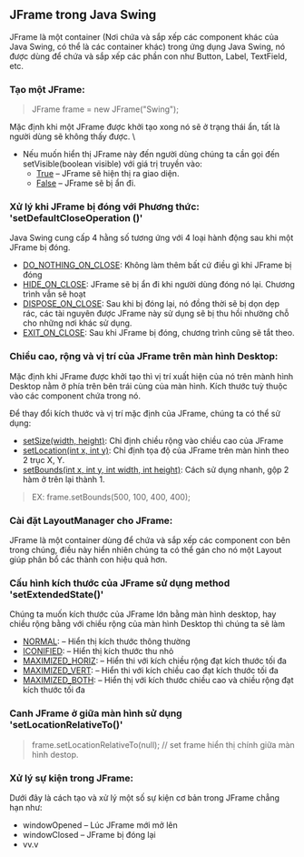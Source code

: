 
## JFrame trong Java Swing
JFrame là một container (Nơi chứa và sắp xếp các component khác của Java Swing, có thể là các container khác) trong ứng dụng Java Swing, nó được dùng để chứa và sắp xếp các phần con như Button, Label, TextField, etc. 

### Tạo một JFrame:
> JFrame  frame  = new JFrame("Swing");

Mặc định khi một JFrame được khởi tạo xong nó sẽ ở trạng thái ẩn, tất là người dùng sẽ không thấy được. \

- Nếu muốn hiển thị JFrame này đến người dùng chúng ta cần gọi đến setVisible(boolean visible) với giá trị truyền vào:
  - [True]() – JFrame sẽ hiện thị ra giao diện.
  - [False]() – JFrame sẽ bị ẩn đi.


###  Xử lý khi JFrame bị đóng với Phương thức: 'setDefaultCloseOperation ()'
Java Swing cung cấp 4 hằng số tương ứng với 4 loại hành động sau khi một JFrame bị đóng.
- [DO_NOTHING_ON_CLOSE](): Không làm thêm bất cứ điều gì khi JFrame bị đóng
- [HIDE_ON_CLOSE](): JFrame sẽ bị ẩn đi khi người dùng đóng nó lại. Chương trình vẫn sẽ hoạt
- [DISPOSE_ON_CLOSE](): Sau khi bị đóng lại, nó đồng thời sẽ bị dọn dẹp rác, các tài nguyên được JFrame này sử dụng sẽ bị thu hồi nhường chỗ cho những nơi khác sử dụng.
- [EXIT_ON_CLOSE](): Sau khi JFrame bị đóng, chương trình cũng sẽ tắt theo.


### Chiều cao, rộng và vị trí của JFrame trên màn hình Desktop:
Mặc định khi JFrame được khởi tạo thì vị trí xuất hiện của nó trên mành hình Desktop nằm ở phía trên bên trái cùng của màn hình. Kích thước tuỳ thuộc vào các component chứa trong nó.

Để thay đổi kích thước và vị trí mặc định của JFrame, chúng ta có thể sử dụng:
  - [setSize(width, height)](): Chỉ định chiều rộng vào chiều cao của JFrame
  - [setLocation(int x, int y)](): Chỉ định tọa độ của JFrame trên màn hình theo 2 trục X, Y.
  - [setBounds(int x, int y, int width, int height)](): Cách sử dụng nhanh, gộp 2 hàm ở trên lại thành 1.

> EX: frame.setBounds(500, 100, 400, 400);


### Cài đặt LayoutManager cho JFrame:
JFrame là một container dùng để chứa và sắp xếp các component con bên trong chúng, điều này hiển nhiên chúng ta có thể gán cho nó một Layout giúp phân bổ các thành con hiệu quả hơn.



### Cấu hình kích thước của JFrame sử dụng method 'setExtendedState()'
Chúng ta muốn kích thước của JFrame lớn bằng màn hình desktop, hay chiều rộng bằng với chiều rộng của màn hình Desktop thì chúng ta sẽ làm 

- [NORMAL](): – Hiển thị kích thước thông thường
- [ICONIFIED](): – Hiển thị kích thước thu nhỏ
- [MAXIMIZED_HORIZ](): – Hiển thi với kích chiều rộng đạt kích thước tối đa
- [MAXIMIZED_VERT](): – Hiển thi với kích chiều cao đạt kích thước tối đa
- [MAXIMIZED_BOTH](): – Hiển thị với kích thước chiều cao và chiều rộng đạt kích thước tối đa



### Canh JFrame ở giữa màn hình sử dụng 'setLocationRelativeTo()'
> frame.setLocationRelativeTo(null); // set frame hiển thị chính giữa màn hình destop.



### Xử lý sự kiện trong JFrame:
Dưới đây là cách tạo và xử lý một số sự kiện cơ bản trong JFrame chẳng hạn như:
- windowOpened – Lúc JFrame mới mở lên
- windowClosed – JFrame bị đóng lại
- vv.v


















